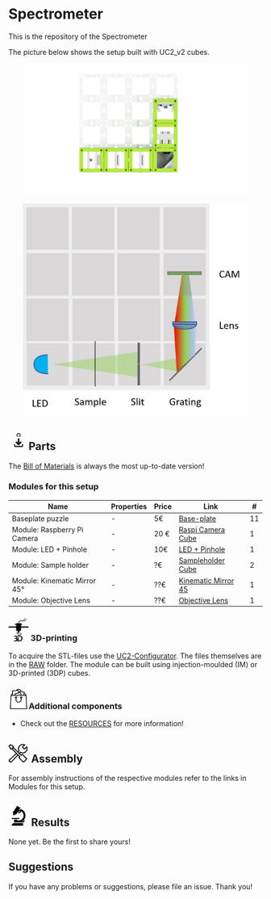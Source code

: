 # Spectrometer
This is the repository of the Spectrometer

The picture below shows the setup built with UC2_v2 cubes.
<p align="center">
<img src=".\IMAGES\Application_Spectrometer_v2.png"
width="450">
</p>

<p align="center">
<img src=".\IMAGES\UC2_Setups_10_spectrometer.png"
width="450">
</p>

## <img src="./IMAGES/D.png" width="40">Parts
The [Bill of Materials](https://docs.google.com/spreadsheets/d/1U1MndGKRCs0LKE5W8VGreCv9DJbQVQv7O6kgLlB6ZmE/edit?usp=sharing) is always the most up-to-date version!

### Modules for this setup

|  Name | Properties  |  Price | Link  | # |
|---|---|---|---|---|
| Baseplate puzzle| - | 5€  | [Base-plate](../../CAD/ASSEMBLY_Baseplate/)  | 11|
|  Module: Raspberry Pi Camera | -  | 20 €  | [Raspi Camera Cube](../../CAD/ASSEMBLY_CUBE_RaspiCam)  | 1|
|  Module: LED + Pinhole  | - | 10€  | [LED + Pinhole](../../CAD/ASSEMBLY_CUBE_LED)  | 1|
|  Module: Sample holder | - | ?€  | [Sampleholder Cube](../../CAD/ASSEMBLY_CUBE_Sample_Holder)  | 2 |
|  Module: Kinematic Mirror 45°  | - | ??€  | [Kinematic Mirror 45](../../CAD/ASSEMBLY_CUBE_Mirror_Kinematic_45)  | 1|
|  Module: Objective Lens  | - | ??€  | [Objective Lens](../../CAD/ASSEMBLY_CUBE_Lens)  | 1|

### <img src="./IMAGES/P.png" width="40"> 3D-printing
To acquire the STL-files use the [UC2-Configurator](https://uc2configurator.netlify.app/). The files themselves are in the [RAW](../../CAD/RAW/STL) folder. The module can be built using injection-moulded (IM) or 3D-printed (3DP) cubes.

### <img src="./IMAGES/B.png" width="40">Additional components
* Check out the [RESOURCES](../../TUTORIALS/RESOURCES) for more information!

## <img src="./IMAGES/A.png" width="40"> Assembly
For assembly instructions of the respective modules refer to the links in Modules for this setup.

## <img src="./IMAGES/E.png" width="40"> Results
None yet. Be the first to share yours!

## Suggestions
If you have any problems or suggestions, please file an issue. Thank you!
